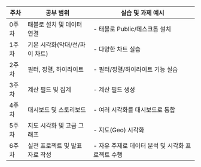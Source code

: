 



| 주차  | 공부 범위                      | 실습 및 과제 예시                                 |
| ----- | ------------------------------ | ------------------------------------------------- |
| 0주차 | 태블로 설치 및 데이터 연결     | - 태블로 Public/데스크톱 설치                     |
| 1주차 | 기본 시각화(막대/선/파이 차트) | - 다양한 차트 실습                                |
| 2주차 | 필터, 정렬, 하이라이트         | - 필터/정렬/하이라이트 기능 실습                  |
| 3주차 | 계산 필드 및 집계              | - 계산 필드 생성                                  |
| 4주차 | 대시보드 및 스토리보드         | - 여러 시각화를 대시보드로 통합                   |
| 5주차 | 지도 시각화 및 고급 그래프     | - 지도(Geo) 시각화                                |
| 6주차 | 실전 프로젝트 및 발표자료 작성 | - 자유 주제로 데이터 분석 및 시각화 프로젝트 수행 |